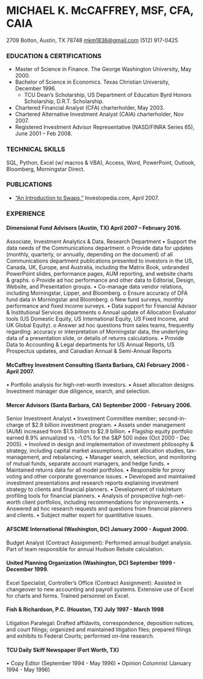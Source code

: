 # MICHAEL K. McCAFFREY, MSF, CFA, CAIA
2709 Bolton, Austin, TX 78748  mkm1836@gmail.com  (512) 917-0425

### EDUCATION & CERTIFICATIONS
* Master of Science in Finance. The George Washington University, May 2000.  
* Bachelor of Science in Economics. Texas Christian University, December 1996.  
	* TCU Dean’s Scholarship, US Department of Education Byrd Honors Scholarship, D.R.T. Scholarship.  
* Chartered Financial Analyst (CFA) charterholder, May 2003.  
* Chartered Alternative Investment Analyst (CAIA) charterholder, Nov 2007.
* Registered Investment Advisor Representative (NASD/FINRA Series 65), June 2001 – Feb 2008.

### TECHNICAL SKILLS
SQL, Python, Excel (w/ macros & VBA), Access, Word, PowerPoint, Outlook, Bloomberg, Morningstar Direct.

### PUBLICATIONS
* [“An Introduction to Swaps,”](http://www.investopedia.com/articles/optioninvestor/07/swaps.asp) Investopedia.com, April 2007. 

### EXPERIENCE
#### Dimensional Fund Advisors (Austin, TX) April 2007 – February 2016.
Associate, Investment Analytics & Data, Research Department
•	Support the data needs of the Communications department.
o	Provide data for updates (monthly, quarterly, or annually, depending on the document) of all Communications department publications presented to investors in the US, Canada, UK, Europe, and Australia, including the Matrix Book, unbranded PowerPoint slides, performance pages, AUM reporting, and website charts & graphs.
o	Provide ad hoc performance and other data to Editorial, Design, Website, and Presentation groups.
•	Co-manage data vendor relations, including Morningstar, Lipper, and Bloomberg.
o	Ensure accuracy of DFA fund data in Morningstar and Bloomberg.
o	New fund surveys, monthly performance and fixed income surveys.
•	Data support for Financial Advisor & Institutional Services departments
o	Annual update of Allocation Evaluator tools (US Domestic Equity, US International Equity, US Fixed Income, and UK Global Equity).
o	Answer ad hoc questions from sales teams, frequently regarding: accuracy or interpretation of Morningstar data, the underlying data of a presentation slide, or details of returns calculations.
•	Provide Data to Accounting & Legal departments for US Annual Reports, US Prospectus updates, and Canadian Annual & Semi-Annual Reports

#### McCaffrey Investment Consulting (Santa Barbara, CA) February 2006 - April 2007.
•	Portfolio analysis for high-net-worth investors.
•	Asset allocation designs. Investment manager due diligence, search, and selection.

#### Mercer Advisors (Santa Barbara, CA) September 2000 - February 2006.
Senior Investment Analyst
•	Investment Committee member; second-in-charge of $2.9 billion investment program.
•	Assets under management (AUM) increased from $1.5 billion to $2.9 billion.
•	Flagship equity portfolio earned 8.9% annualized vs. -1.0% for the S&P 500 index (Oct 2000 - Dec 2005).
•	Involved in design and implementation of investment philosophy & strategy, including capital market assumptions, asset allocation studies, tax-management, and rebalancing.
•	Manager search, selection, and monitoring of mutual funds, separate account managers, and hedge funds. 
•	Maintained returns data for all model portfolios.
•	Responsible for proxy voting and other corporate governance issues.
•	Developed and maintained investment presentations and research reports explaining investment strategy to clients and financial planners.
•	Development of risk/return profiling tools for financial planners.
•	Analysis of prospective high-net-worth client portfolios, including recommendations for improvements.
•	Answered ad hoc research requests and questions from financial planners and clients.
•	Subject matter expert for quantitative issues.

#### AFSCME International (Washington, DC) January 2000 - August 2000.
Budget Analyst (Contract Assignment):  Performed annual budget analysis. Part of team responsible for annual Hudson Rebate calculation.

#### United Planning Organization (Washington, DC) September 1999 - December 1999.
Excel Specialist, Controller’s Office (Contract Assignment): Assisted in changeover to new accounting and payroll systems. Extensive use of Excel for charts and forms. Trained personnel on Excel.

#### Fish & Richardson, P.C. (Houston, TX) July 1997 - March 1998  
Litigation Paralegal:  Drafted affidavits, correspondence, deposition notices, and court filings; organized and maintained litigation files; prepared filings and exhibits to Federal Courts; performed on-line research.
	
#### TCU Daily Skiff Newspaper (Fort Worth, TX)
•	Copy Editor (September 1994 - May 1996)
•	Opinion Columnist (January 1994 - May 1996)


